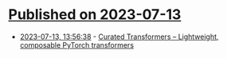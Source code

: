 # [Published on 2023-07-13](index.md)

* [2023-07-13, 13:56:38](https://lobste.rs/s/8zc2g6/curated_transformers_lightweight) - [Curated Transformers – Lightweight, composable PyTorch transformers](https://github.com/explosion/curated-transformers)
